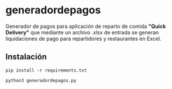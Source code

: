 

# generadordepagos
Generador de pagos para aplicación de reparto de comida **"Quick Delivery"** que mediante un archivo .xlsx de entrada se generan liquidaciones de pago para repartidores y restaurantes en Excel.



## Instalación

```
pip install -r requirements.txt

python3 generadordepagos.py

```

